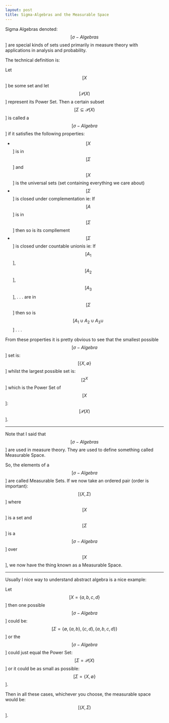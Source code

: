 ```yaml
---
layout: post
title: Sigma-Algebras and the Measurable Space
---
```


Sigma Algebras denoted: $$[ \sigma-Algebras $$] are special kinds of sets used primarily in measure theory with applications in analysis and probability.

The technical definition is:

Let $$[ X $$] be some set and let $$[ \mathcal{P}(X) $$] represent its Power Set. Then a certain subset $$[ \Sigma \subseteq \mathcal{P}(X) $$] is called a $$[ \sigma-Algebra $$] if it satisfies the following properties:

* $$[ X $$] is in $$[ \Sigma $$] and $$[ X $$] is the universal sets (set containing everything we care about)
* $$[ \Sigma $$] is closed under complementation ie: If $$[ A $$] is in $$[ \Sigma $$] then so is its compllement
* $$[ \Sigma $$] is closed under countable unionis ie: If $$[ A_1 $$], $$[ A_2 $$], $$[ A_3 $$], . . . are in $$[ \Sigma $$] then so is $$[ A_1 \cup A_2 \cup A_3 \cup $$] . . .

From these properties it is pretty obvious to see that the smallest possible $$[ \sigma-Algebra $$] set is: $$[ \{X, \emptyset\} $$] whilst the largest possible set is: $$[ 2^X $$] which is the Power Set of $$[ X $$]: $$[ \mathcal{P}(X) $$].

---

Note that I said that $$[ \sigma-Algebras $$] are used in measure theory. They are used to define something called Measurable Space.

So, the elements of a $$[ \sigma-Algebra $$] are called Measurable Sets. If we now take an ordered pair (order is important): $$[ (X, \Sigma) $$] where $$[ X $$] is a set and $$[ \Sigma $$] is a $$[ \sigma-Algebra $$] over $$[ X $$], we now have the thing known as a Measurable Space. 

---

Usually I nice way to understand abstract algebra is a nice example:

Let $$[ X = \{ a, b, c, d\} $$] then one possible $$[ \sigma-Algebra $$] could be: $$[ \Sigma = \{\emptyset, \{a, b\}, \{c, d\}, \{a, b, c, d\} \} $$] or the $$[ \sigma-Algebra $$] could just equal the Power Set: $$[ \Sigma = \mathcal{P}(X) $$] or it could be as small as possible: $$[ \Sigma = \{X, \emptyset \} $$].

Then in all these cases, whichever you choose, the measurable space would be: $$[ (X, \Sigma ) $$].
